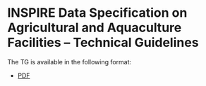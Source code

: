 # INSPIRE Data Specification on Agricultural and Aquaculture Facilities – Technical Guidelines

The TG is available in the following format:
* [PDF](dataspecification_af.pdf)
